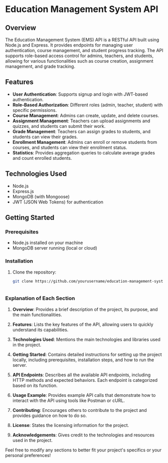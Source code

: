 # Education Management System API

## Overview

The Education Management System (EMS) API is a RESTful API built using Node.js and Express. It provides endpoints for managing user authentication, course management, and student progress tracking. The API supports role-based access control for admins, teachers, and students, allowing for various functionalities such as course creation, assignment management, and grade tracking.

## Features

- **User Authentication**: Supports signup and login with JWT-based authentication.
- **Role-Based Authorization**: Different roles (admin, teacher, student) with specific permissions.
- **Course Management**: Admins can create, update, and delete courses.
- **Assignment Management**: Teachers can upload assignments and quizzes, and students can submit their work.
- **Grade Management**: Teachers can assign grades to students, and students can view their grades.
- **Enrollment Management**: Admins can enroll or remove students from courses, and students can view their enrollment status.
- **Statistics**: Provides aggregation queries to calculate average grades and count enrolled students.

## Technologies Used

- Node.js
- Express.js
- MongoDB (with Mongoose)
- JWT (JSON Web Tokens) for authentication

## Getting Started

### Prerequisites

- Node.js installed on your machine
- MongoDB server running (local or cloud)

### Installation

1. Clone the repository:
   ```bash
   git clone https://github.com/yourusername/education-management-system-api.git



### Explanation of Each Section

1. **Overview**: Provides a brief description of the project, its purpose, and the main functionalities.

2. **Features**: Lists the key features of the API, allowing users to quickly understand its capabilities.

3. **Technologies Used**: Mentions the main technologies and libraries used in the project.

4. **Getting Started**: Contains detailed instructions for setting up the project locally, including prerequisites, installation steps, and how to run the server.

5. **API Endpoints**: Describes all the available API endpoints, including HTTP methods and expected behaviors. Each endpoint is categorized based on its function.

6. **Usage Example**: Provides example API calls that demonstrate how to interact with the API using tools like Postman or cURL.

7. **Contributing**: Encourages others to contribute to the project and provides guidance on how to do so.

8. **License**: States the licensing information for the project.

9. **Acknowledgements**: Gives credit to the technologies and resources used in the project.

Feel free to modify any sections to better fit your project's specifics or your personal preferences!
